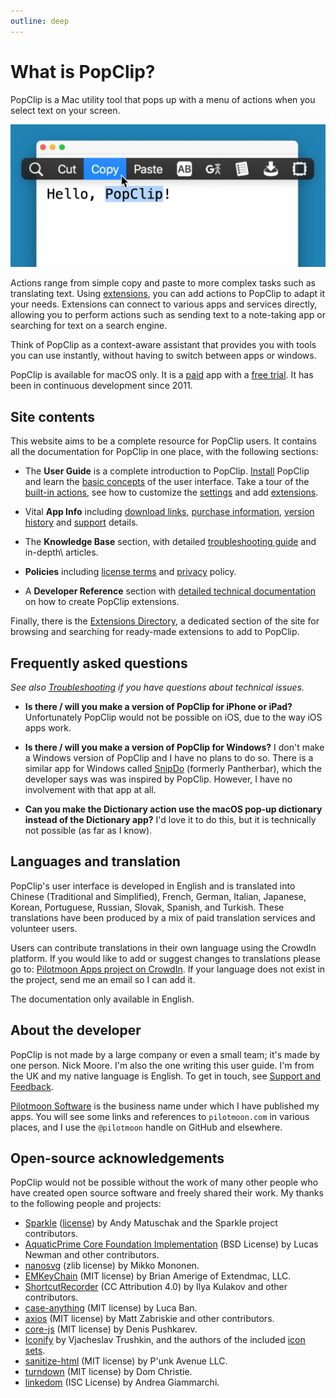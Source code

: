 ```yaml
---
outline: deep
---
```


# What is PopClip?

PopClip is a Mac utility tool that pops up with a menu of actions when you select text on your screen.

![PopClip screenshot](./popclip.jpg "Screenshot of PopClip")

Actions range from simple copy and paste to more complex tasks such as translating text. Using [extensions](/guide/extensions), you can add actions to PopClip to adapt it your needs. Extensions can connect to various apps and services directly, allowing you to perform actions such as sending text to a note-taking app or searching for text on a search engine.

Think of PopClip as a context-aware assistant that provides you with tools you can use instantly, without having to switch between apps or windows.

PopClip is available for macOS only. It is a [paid](/buy) app with a [free trial](/download). It has been in continuous development since 2011.

## **Site contents**

This website aims to be a complete resource for PopClip users. It contains all the documentation for PopClip in one place, with the following sections:

* The **User Guide** is a complete introduction to PopClip. [Install](/guide/install) PopClip and learn the [basic concepts](/guide/basics) of the user interface. Take a tour of the [built-in actions](/guide/actions), see how to customize the [settings](/guide/settings) and add [extensions](/guide/extensions).

* Vital **App Info** including [download links](/download), [purchase information](/buy), [version history](/changes) and [support](/support) details.

* The **Knowledge Base** section, with detailed [troubleshooting guide](/kb/troubleshooting) and in-depth\ articles.

* **Policies** including [license terms](/terms) and [privacy](/privacy) policy.

* A **Developer Reference** section with [detailed technical documentation](/dev/) on how to create PopClip extensions.

Finally, there is the [Extensions Directory](/extensions/), a dedicated section of the site for browsing and searching for ready-made extensions to add to PopClip.

## Frequently asked questions

*See also [Troubleshooting](/kb/troubleshooting) if you have questions about technical issues.*

* **Is there / will you make a version of PopClip for iPhone or iPad?**
  Unfortunately PopClip would not be possible on iOS, due to the way iOS apps work.

* **Is there / will you make a version of PopClip for Windows?**
  I don't make a Windows version of PopClip and I have no plans to do so. There is a similar app for Windows called [SnipDo](https://snipdo-app.com/) (formerly Pantherbar), which the developer says was was inspired by PopClip. However, I have no involvement with that app at all.

* **Can you make the Dictionary action use the macOS pop-up dictionary instead of the Dictionary app?**
  I'd love it to do this, but it is technically not possible (as far as I know).

## Languages and translation

PopClip's user interface is developed in English and is translated into Chinese (Traditional and Simplified), French, German, Italian, Japanese, Korean, Portuguese, Russian, Slovak, Spanish, and Turkish. These translations have been produced by a mix of paid translation services and volunteer users.

Users can contribute translations in their own language using the CrowdIn platform. If you would like to add or suggest changes to translations please go to: [Pilotmoon Apps project on CrowdIn](https://crowdin.com/project/pilotmoon-apps). If your language does not exist in the project, send me an email so I can add it.

The documentation only available in English.

## About the developer

PopClip is not made by a large company or even a small team; it's made by one person. Nick Moore. I'm also the one writing this user guide. I'm from the UK and my native language is English. To get in touch, see [Support and Feedback](/support).

[Pilotmoon Software](https://pilotmoon.com/) is the business name under which I have published my apps. You will see some links and references to `pilotmoon.com` in various places, and I use the `@pilotmoon` handle on GitHub and elsewhere.

## Open-source acknowledgements

PopClip would not be possible without the work of many other people who have created open source software and freely shared their work. My thanks to the following people and projects:

* [Sparkle](https://sparkle-project.org/) ([license](https://github.com/sparkle-project/Sparkle/blob/2.x/LICENSE)) by Andy Matuschak and the Sparkle project contributors.
* [AquaticPrime Core Foundation Implementation](https://github.com/bdrister/AquaticPrime/blob/master/Source/CoreFoundation/AquaticPrime.c) (BSD License) by Lucas Newman and other contributors.
* [nanosvg](https://github.com/memononen/nanosvg) (zlib license) by Mikko Mononen.
* [EMKeyChain](https://github.com/irons/EMKeychain) (MIT license) by Brian Amerige of Extendmac, LLC.
* [ShortcutRecorder](https://github.com/Kentzo/ShortcutRecorder) (CC Attribution 4.0) by Ilya Kulakov and other contributors.
* [case-anything](https://github.com/mesqueeb/case-anything) (MIT license) by Luca Ban.
* [axios](https://github.com/axios/axios) (MIT license) by Matt Zabriskie and other contributors.
* [core-js](https://github.com/zloirock/core-js) (MIT license) by Denis Pushkarev.
* [Iconify](https://github.com/iconify) by Vjacheslav Trushkin, and the authors of the included [icon sets](https://github.com/iconify/icon-sets/blob/master/collections.json).
* [sanitize-html](https://github.com/apostrophecms/sanitize-html) (MIT license) by P'unk Avenue LLC.
* [turndown](https://github.com/mixmark-io/turndown) (MIT license) by Dom Christie.
* [linkedom](https://github.com/WebReflection/linkedom) (ISC License) by Andrea Giammarchi.
